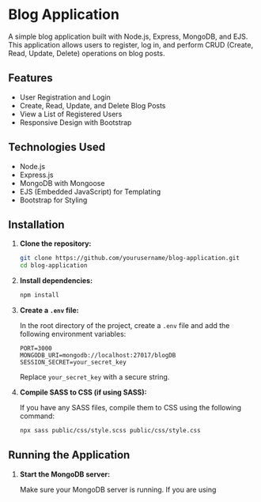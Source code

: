 # Blog Application

A simple blog application built with Node.js, Express, MongoDB, and EJS. This application allows users to register, log in, and perform CRUD (Create, Read, Update, Delete) operations on blog posts.

## Features

- User Registration and Login
- Create, Read, Update, and Delete Blog Posts
- View a List of Registered Users
- Responsive Design with Bootstrap

## Technologies Used

- Node.js
- Express.js
- MongoDB with Mongoose
- EJS (Embedded JavaScript) for Templating
- Bootstrap for Styling

## Installation

1. **Clone the repository:**

    ```bash
    git clone https://github.com/yourusername/blog-application.git
    cd blog-application
    ```

2. **Install dependencies:**

    ```bash
    npm install
    ```

3. **Create a `.env` file:**

   In the root directory of the project, create a `.env` file and add the following environment variables:

    ```env
    PORT=3000
    MONGODB_URI=mongodb://localhost:27017/blogDB
    SESSION_SECRET=your_secret_key
    ```

    Replace `your_secret_key` with a secure string.

4. **Compile SASS to CSS (if using SASS):**

    If you have any SASS files, compile them to CSS using the following command:

    ```bash
    npx sass public/css/style.scss public/css/style.css
    ```

## Running the Application

1. **Start the MongoDB server:**

    Make sure your MongoDB server is running. If you are using
